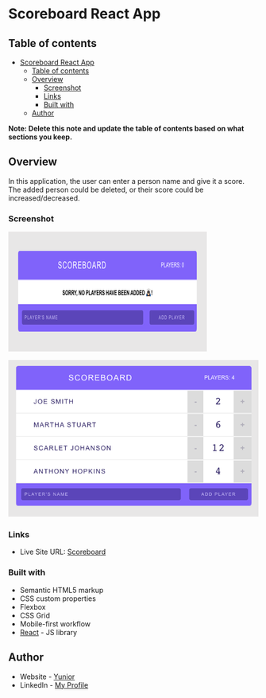 # Scoreboard React App
## Table of contents

- [Scoreboard React App](#scoreboard-react-app)
  - [Table of contents](#table-of-contents)
  - [Overview](#overview)
    - [Screenshot](#screenshot)
    - [Links](#links)
    - [Built with](#built-with)
  - [Author](#author)

**Note: Delete this note and update the table of contents based on what sections you keep.**

## Overview
In this application, the user can enter a person name and give it a score.  The added person could be deleted, or their score could be increased/decreased.

### Screenshot

![](./src/images/scoreboard.png)

![](./src/images/scoreboard-filled.png)

### Links

- Live Site URL: [Scoreboard](https://batistadev1113.github.io/scoreboard/)


### Built with

- Semantic HTML5 markup
- CSS custom properties
- Flexbox
- CSS Grid
- Mobile-first workflow
- [React](https://reactjs.org/) - JS library
  

## Author

- Website - [Yunior](https://yuniorbatista.com)
- LinkedIn - [My Profile](https://www.linkedin.com/in/yunior-batista-profile/)

